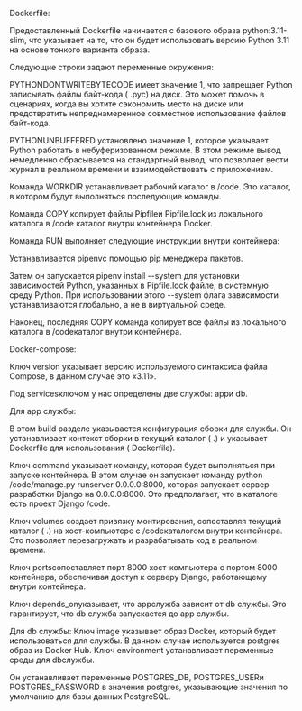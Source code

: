 Dockerfile:


Предоставленный Dockerfile начинается с базового образа python:3.11-slim,
что указывает на то, что он будет использовать версию Python 3.11 на основе тонкого варианта образа.

Следующие строки задают переменные окружения:

PYTHONDONTWRITEBYTECODE
имеет значение 1, что запрещает Python записывать файлы байт-кода ( .pyc)
на диск. Это может помочь в сценариях, когда вы хотите сэкономить место на диске
или предотвратить непреднамеренное совместное использование файлов байт-кода.

PYTHONUNBUFFERED
установлено значение 1, которое указывает Python работать
в небуферизованном режиме. В этом режиме вывод немедленно сбрасывается
на стандартный вывод, что позволяет вести журнал в реальном времени
и взаимодействовать с приложением.

Команда WORKDIR
устанавливает рабочий каталог в /code.
Это каталог, в котором будут выполняться последующие команды.

Команда COPY
копирует файлы Pipfileи Pipfile.lock
из локального каталога в /code каталог внутри контейнера Docker.

Команда RUN
выполняет следующие инструкции внутри контейнера:

Устанавливается pipenvс помощью pip менеджера пакетов.

Затем он запускается pipenv install --system
для установки зависимостей Python, указанных в Pipfile.lock файле,
в системную среду Python. При использовании этого --system флага
зависимости устанавливаются глобально, а не в виртуальной среде.

Наконец, последняя COPY 
команда копирует все файлы из локального каталога в /codeкаталог внутри контейнера.


Docker-compose:


Ключ version указывает версию используемого синтаксиса файла Compose,
в данном случае это «3.11».

Под servicesключом у нас определены две службы: appи db.

Для app службы:

В этом build разделе указывается конфигурация сборки для службы.
Он устанавливает контекст сборки в текущий каталог ( .)
и указывает Dockerfile для использования ( Dockerfile).

Ключ command указывает команду,
которая будет выполняться при запуске контейнера.
В этом случае он запускает команду python /code/manage.py runserver 0.0.0.0:8000,
которая запускает сервер разработки Django на 0.0.0.0:8000.
Это предполагает, что в каталоге есть проект Django /code.


Ключ volumes создает привязку монтирования,
сопоставляя текущий каталог ( .) на хост-компьютере с /codeкаталогом внутри контейнера.
Это позволяет перезагружать и разрабатывать код в реальном времени.


Ключ portsсопоставляет порт 8000 хост-компьютера с портом 8000 контейнера,
обеспечивая доступ к серверу Django, работающему внутри контейнера.


Ключ depends_onуказывает, что appслужба зависит от db службы.
Это гарантирует, что db служба запускается до app службы.


Для db службы:
Ключ image указывает образ Docker,
который будет использоваться для службы.
В данном случае используется postgres образ из Docker Hub.
Ключ environment устанавливает переменные среды для dbслужбы. 


Он устанавливает переменные POSTGRES_DB, POSTGRES_USERи POSTGRES_PASSWORD
в значения postgres, указывающие значения по умолчанию для базы данных PostgreSQL.

